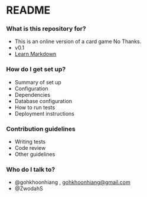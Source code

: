 # README #

### What is this repository for? ###

* This is an online version of a card game No Thanks.
* v0.1
* [Learn Markdown](https://bitbucket.org/tutorials/markdowndemo)

### How do I get set up? ###

* Summary of set up
* Configuration
* Dependencies
* Database configuration
* How to run tests
* Deployment instructions

### Contribution guidelines ###

* Writing tests
* Code review
* Other guidelines

### Who do I talk to? ###

* @gohkhoonhiang , gohkhoonhiang@gmail.com
* @ZwodahS 